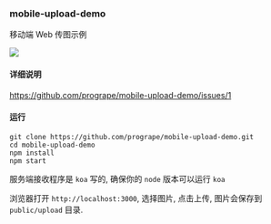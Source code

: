### mobile-upload-demo

移动端 Web 传图示例

![](https://cloud.githubusercontent.com/assets/4652816/15246896/e9124292-1942-11e6-8456-c3c23d065159.png)

#### 详细说明

https://github.com/progrape/mobile-upload-demo/issues/1

#### 运行

```
git clone https://github.com/progrape/mobile-upload-demo.git
cd mobile-upload-demo
npm install
npm start
```

服务端接收程序是 `koa` 写的, 确保你的 `node` 版本可以运行 `koa`

浏览器打开 `http://localhost:3000`, 选择图片, 点击上传, 图片会保存到 `public/upload` 目录.
